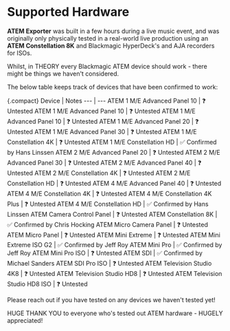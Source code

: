 # Supported Hardware

**ATEM Exporter** was built in a few hours during a live music event, and was originally only physically tested in a real-world live production using an **ATEM Constellation 8K** and Blackmagic HyperDeck's and AJA recorders for ISOs.

Whilst, in THEORY every Blackmagic ATEM device should work - there might be things we haven't considered.

The below table keeps track of devices that have been confirmed to work:

{.compact}
Device   | Notes
---    | ---
ATEM 1 M/E Advanced Panel 10        | ❓ Untested
ATEM 1 M/E Advanced Panel 10        | ❓ Untested
ATEM 1 M/E Advanced Panel 10        | ❓ Untested
ATEM 1 M/E Advanced Panel 20        | ❓ Untested
ATEM 1 M/E Advanced Panel 30        | ❓ Untested
ATEM 1 M/E Constellation 4K         | ❓ Untested
ATEM 1 M/E Constellation HD         | ✅ Confirmed by Hans Linssen
ATEM 2 M/E Advanced Panel 20        | ❓ Untested
ATEM 2 M/E Advanced Panel 30        | ❓ Untested
ATEM 2 M/E Advanced Panel 40        | ❓ Untested
ATEM 2 M/E Constellation 4K         | ❓ Untested
ATEM 2 M/E Constellation HD         | ❓ Untested
ATEM 4 M/E Advanced Panel 40        | ❓ Untested
ATEM 4 M/E Constellation 4K         | ❓ Untested
ATEM 4 M/E Constellation 4K Plus    | ❓ Untested
ATEM 4 M/E Constellation HD         | ✅ Confirmed by Hans Linssen
ATEM Camera Control Panel           | ❓ Untested
ATEM Constellation 8K               | ✅ Confirmed by Chris Hocking
ATEM Micro Camera Panel             | ❓ Untested
ATEM Micro Panel                    | ❓ Untested
ATEM Mini Extreme                   | ❓ Untested
ATEM Mini Extreme ISO G2            | ✅ Confirmed by Jeff Roy
ATEM Mini Pro                       | ✅ Confirmed by Jeff Roy
ATEM Mini Pro ISO                   | ❓ Untested
ATEM SDI                            | ✅ Confirmed by Michael Sanders
ATEM SDI Pro ISO                    | ❓ Untested
ATEM Television Studio 4K8          | ❓ Untested
ATEM Television Studio HD8          | ❓ Untested
ATEM Television Studio HD8 ISO      | ❓ Untested

Please reach out if you have tested on any devices we haven't tested yet!

HUGE THANK YOU to everyone who's tested out ATEM hardware - HUGELY appreciated!